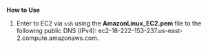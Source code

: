 **How to Use**

 1. Enter to EC2 via `ssh` using the **AmazonLinux_EC2.pem** file to the following public DNS (IPv4): ec2-18-222-153-237.us-east-2.compute.amazonaws.com.

 
